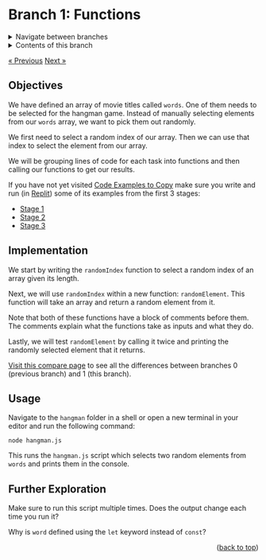 <div id="top"></div>

<!-- BRANCH TITLE -->

# Branch 1: Functions

<!-- Navigation -->
<details>
  <summary>Navigate between branches</summary>  
  <nav class="menu">
    <li><a href="https://github.com/manighahrmani/hangman-in-branches">Intro</a></li>
    <li><a href="https://github.com/portsoc/hangman-in-branches/tree/0">0: Variables</a></li>
    <li>1: Functions (this branch)</li>
    <li><a href="https://github.com/portsoc/hangman-in-branches/tree/2">2: NPM</a></li>
    <li><a href="https://github.com/portsoc/hangman-in-branches/tree/3">3: DOM</a></li>
    <li><a href="https://github.com/portsoc/hangman-in-branches/tree/4">4: Events</a></li>
    <li><a href="https://github.com/portsoc/hangman-in-branches/tree/5">5: Debugging</a></li>
    <li><a href="https://github.com/portsoc/hangman-in-branches/tree/6">6: Canvas</a></li>
    <li><a href="https://github.com/portsoc/hangman-in-branches/tree/7">7: Modularisation</a></li>
    <li><a href="https://github.com/portsoc/hangman-in-branches/tree/8">8: Server Part 1</a></li>
    <li><a href="https://github.com/portsoc/hangman-in-branches/tree/9">9: Server Part 2</a></li>
    <li><a href="https://github.com/portsoc/hangman-in-branches/tree/10">10: Style</a></li>
    <li><a href="https://github.com/portsoc/hangman-in-branches/tree/11">11: Linting</a></li>
    <li><a href="https://github.com/portsoc/hangman-in-branches/tree/12">12: Database</a></li>
    <li><a href="https://github.com/portsoc/hangman-in-branches/tree/13">13: SVG</a></li>
  </nav>
</details>

<!-- TABLE OF CONTENTS -->
<details>
  <summary>Contents of this branch</summary>
  <ol>
    <li><a href="#objectives">Objectives</a></li>
    <li><a href="#implementation">Implementation</a>
    <li><a href="#usage">Usage</a></li>
    <li><a href="#further-exploration">Further Exploration</a></li>
  </ol>
</details>

<a href="https://github.com/portsoc/hangman-in-branches/tree/0" class="previous">&laquo; Previous</a>
<a href="https://github.com/portsoc/hangman-in-branches/tree/2" class="next">Next &raquo;</a>

## Objectives

We have defined an array of movie titles called `words`.
One of them needs to be selected for the hangman game.
Instead of manually selecting elements from our `words` array, we want to pick them out randomly.

We first need to select a random index of our array.
Then we can use that index to select the element from our array.

We will be grouping lines of code for each task into functions and then calling our functions to get our results.

If you have not yet visited
[Code Examples to Copy](https://portsoc.github.io/code-copy-examples/)
make sure you write and run (in [Replit](https://replit.com/new/nodejs)) some of its examples from the first 3 stages:

- [Stage 1](https://portsoc.github.io/code-copy-examples)
- [Stage 2](https://portsoc.github.io/code-copy-examples/stage-2)
- [Stage 3](https://portsoc.github.io/code-copy-examples/stage-3)

## Implementation

We start by writing the `randomIndex` function to select a random index of an array given its length.

Next, we will use `randomIndex` within a new function: `randomElement`.
This function will take an array and return a random element from it.

Note that both of these functions have a block of comments before them.
The comments explain what the functions take as inputs and what they do.

Lastly, we will test `randomElement` by calling it twice and printing the randomly selected element that it returns.

[Visit this compare page](https://github.com/portsoc/hangman-in-branches/compare/0...1?diff=split) to see all the differences between branches 0 (previous branch) and 1 (this branch).

## Usage

Navigate to the `hangman` folder in a shell or open a new terminal in your editor and run the following command:

```
node hangman.js
```

This runs the `hangman.js` script which selects two random elements from `words` and prints them in the console.

## Further Exploration

Make sure to run this script multiple times.
Does the output change each time you run it?

Why is `word` defined using the `let` keyword instead of `const`?

<p align="right">(<a href="#top">back to top</a>)</p>
